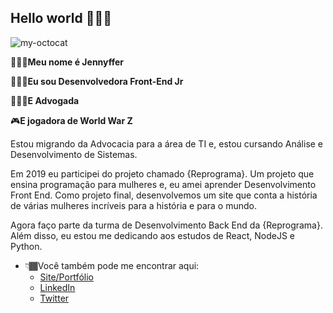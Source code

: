## Hello world 🙆🏾‍♀️

![my-octocat](https://i.imgur.com/kg8pzGS.png)

🙅🏾‍♀️**Meu nome é Jennyffer** 

👩🏾‍💻**Eu sou Desenvolvedora Front-End Jr**

👩🏾‍⚖️**E Advogada**

🎮**E jogadora de World War Z**

Estou migrando da Advocacia para a área de TI e, estou cursando Análise e Desenvolvimento de Sistemas.

Em 2019 eu participei do projeto chamado {Reprograma}. Um projeto que ensina programação para mulheres e, eu amei aprender Desenvolvimento Front End. Como projeto final, desenvolvemos um site que conta a história de várias mulheres incríveis para a história e para o mundo.

Agora faço parte da turma de Desenvolvimento Back End da {Reprograma}. Além disso, eu estou me dedicando aos estudos de React, NodeJS e Python.

 - 👇🏾Você também pode me encontrar aqui:
	 - [Site/Portfólio](jennyffermorais.github.io)
	 - [LinkedIn](https://www.linkedin.com/in/jennyfferndemorais/)
	 - [Twitter](https://twitter.com/Jennyffernm)
